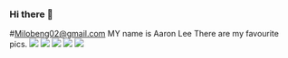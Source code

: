 ### Hi there 👋
#Milobeng02@gmail.com
MY name is Aaron Lee
There are my favourite pics.
![](https://www.essence.com/wp-content/uploads/2016/12/1481579907/IMG_8283.GIF?width=600)
![](https://i.pinimg.com/originals/84/a1/1e/84a11e84a87efe44586eb9c01a5cf138.jpg)
![](https://www.pinterest.com/pin/1064890274369167980/)
![](https://www.pinterest.com/pin/880876008348435304/)
![](https://www.google.com/url?sa=i&url=https%3A%2F%2Fsays.com%2Fmy%2Ffun%2Fmyvi-invincible-legend&psig=AOvVaw2W-w9c5pk2emc12ducg4aP&ust=1694235112379000&source=images&cd=vfe&opi=89978449&ved=0CBAQjRxqFwoTCOjHjeKbmoEDFQAAAAAdAAAAABAE)
